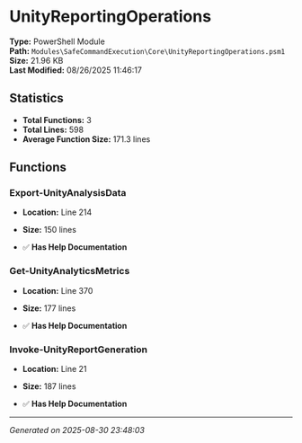 # UnityReportingOperations

**Type:** PowerShell Module  
**Path:** `Modules\SafeCommandExecution\Core\UnityReportingOperations.psm1`  
**Size:** 21.96 KB  
**Last Modified:** 08/26/2025 11:46:17  

## Statistics

- **Total Functions:** 3
- **Total Lines:** 598
- **Average Function Size:** 171.3 lines

## Functions


### Export-UnityAnalysisData

- **Location:** Line 214
- **Size:** 150 lines

- ✅ **Has Help Documentation** 
### Get-UnityAnalyticsMetrics

- **Location:** Line 370
- **Size:** 177 lines

- ✅ **Has Help Documentation** 
### Invoke-UnityReportGeneration

- **Location:** Line 21
- **Size:** 187 lines

- ✅ **Has Help Documentation**

---
*Generated on 2025-08-30 23:48:03*
